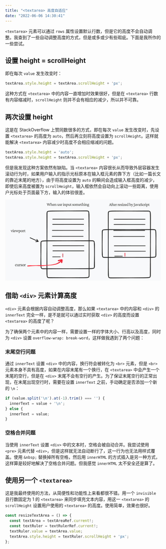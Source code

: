 ```yaml
---
title: "<textarea> 高度自适应"
date: "2022-06-06 14:30:41"
---
```


`<textarea>` 元素可以通过 `rows` 属性设置默认行数，但是它的高度不会自动调整。我查到了一些自动调整高度的方式，但是或多或少有些瑕疵。下面是我所作的一些尝试。

## 设置 height = scrollHeight

即在每次 `value` 发生改变时：

```js
textArea.style.height = textArea.scrollHeight + 'px';
```

这种方式在 `<textarea>` 中的内容一直增加时效果很好，但是在 `<textarea>` 行数有内容缩减时，`scrollHeight` 则并不会有相应的减少，所以并不可靠。

## 两次设置 height

这是在 StackOverflow 上赞同数很多的方式，即在每次 `value` 发生改变时，先设置 `<textarea>` 的高度为 `auto`，然后再立刻将高度设置为 `scrollHeight`。这样就能解决 `<textarea>` 内容减少时高度不会相应缩减的问题。

```js
textArea.style.height = 'auto';
textArea.style.height = textArea.scrollHeight + 'px';
```

但是我发现这种方案依然有缺陷。当 `<textarea>` 内容很长从而导致外层容器发生滚动行为时，如果用户输入的指示光标原本在输入框元素的靠下方（比如一篇长文的靠近末尾的地方），由于将高度设置为 `auto` 的瞬间会造成输入框高度的减少，即使后来高度被置为 `scrollHeight`，输入框依然会自动向上滚动一些距离，使用户光标处于页面最下方，输入的体验很差。

![viewport change](https://raw.githubusercontent.com/banqinghe/blog/main/images/textarea-auto-height/viewport-change.webp)

## 借助 `<div>` 元素计算高度

`<div>` 元素会根据内容自动调整高度，那么如果 `<textarea>` 中的内容和 `<div>` 的 `innerText` 完全一样，是不是就可以通过实时获取 `<div>` 的高度而设置 `<textarea>` 的高度了呢？

为了确保两个元素中的内容一样，需要设置一样的字体大小、行高以及高度，同时为 `<div>` 设置 `overflow-wrap: break-word`，这样做我遇到了两个问题：

### 末尾空行问题

通过 `innerText` 设置 `<div>` 中的内容，换行符会被转化为 `<br>` 元素，但是 `<br>` 元素本身不具有高度，如果在内容末尾有一个换行，在 `<textarea>` 中会产生一个末尾的空行，但是在 `<div>` 末尾不会有空行的产生。为了保证末尾空行的正常出现，在末尾出现空行时，需要在设置 `innerText` 之前，手动确定是否添加一个新的 `\n`：

```js
if (value.split('\n').at(-1).trim() === '') {
  innerText = value + '\n';
} else {
  innerText = value;
}
```

### 空格合并问题

当使用 `innerText` 设置 `<div>` 中的文本时，空格会被自动合并。我尝试使用 `<pre>` 元素代替 `<div>`，但是这样就无法自动断行了，这一行为也无法用样式覆盖。使用 `&nbsp;` 替换掉所有空格，然后用 `innerHTML` 的方式插入是另一种方式，这样算是较好地解决了空格合并问题。但我感觉 `innerHTML` 太不安全还是算了。

## 使用另一个 `<textarea>`

这是我最终使用的方法，从简便性和功能性上来看都很不错。用一个 `invisible` 且行数固定为 1 的 `<textarea>` 来同步填充文本内容，用这一 `<textarea>` 的 `scrollHeight` 设置用户使用的 `<textarea>` 的高度。使用简单，效果也很好。

```js
const resizeTextArea = () => {
  const textArea = textAreaRef.current!;
  const textRuler = textRulerRef.current!;
  textRuler.value = textArea.value;
  textArea.style.height = textRuler.scrollHeight + 'px';
};
```
